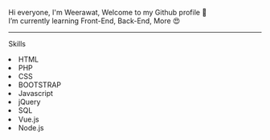 Hi everyone, I'm Weerawat, Welcome to my Github profile 👋 <br>
I’m currently learning Front-End, Back-End, More 😍 <br>

<hr>

Skills
  <li>HTML</li>
  <li>PHP</li>
  <li>CSS</li>
  <li>BOOTSTRAP</li>
  <li>Javascript</li>
  <li>jQuery</li>
  <li>SQL</li>
  <li>Vue.js <img src="https://upload.wikimedia.org/wikipedia/commons/thumb/9/95/Vue.js_Logo_2.svg/1184px-Vue.js_Logo_2.svg.png" width="15px" /></li>
  <li>Node.js</li>
